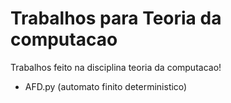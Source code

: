 # Trabalhos para Teoria da computacao

Trabalhos feito na disciplina teoria da computacao!
- AFD.py (automato finito deterministico)
